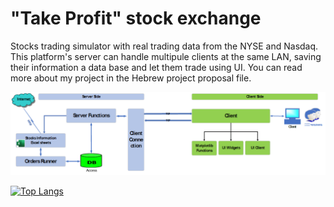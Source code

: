 # "Take Profit" stock exchange
Stocks trading simulator with real trading data from the NYSE and Nasdaq. This platform's server can handle multipule clients at the same LAN, saving their information a data base and let them trade using UI. You can read more about my project in the Hebrew project proposal file.

<a><img src="https://github.com/AlmogMichaelHemo/-Take-Profit-stock-exchange/blob/main/Software%20architecture.png"> </a>

[![Top Langs](https://github-readme-stats.vercel.app/api/top-langs/?username=AlmogMichaelHemo)](https://github.com/anuraghazra/github-readme-stats)
